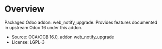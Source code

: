 # Overview

Packaged Odoo addon: web_notify_upgrade. Provides features documented in upstream Odoo 16 under this addon.

- Source: OCA/OCB 16.0, addon web_notify_upgrade
- License: LGPL-3

